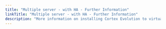 ```yaml
---
title: "Multiple server - with HA - Further Information"
linkTitle: "Multiple server - with HA - Further Information"
description: "More information on installing Cortex Evolution to virtual machines or physical servers on-premise."
---
```

